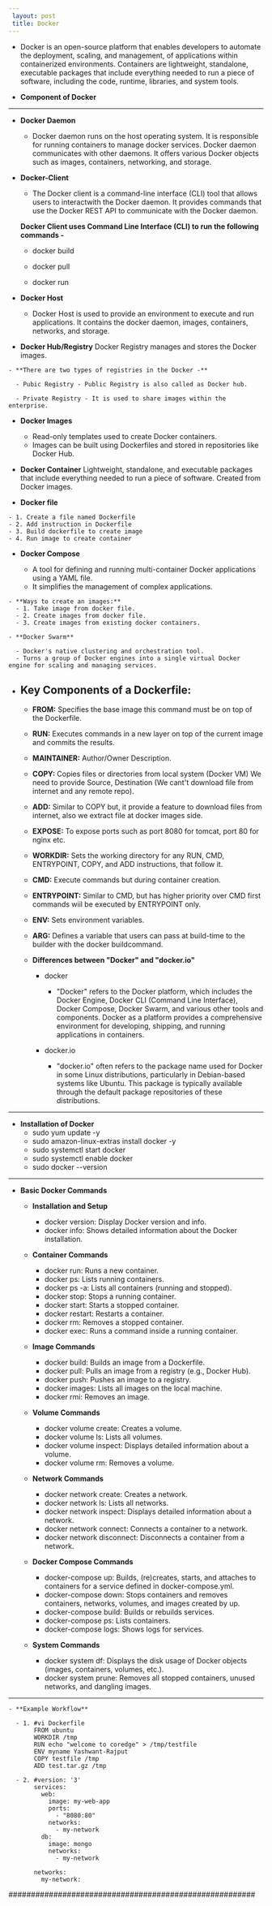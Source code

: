 ```yaml
---
 layout: post
 title: Docker
---
```

 - Docker is an open-source platform that enables developers to automate the deployment, scaling, and management,
   of applications within containerized environments. Containers are lightweight, standalone, executable packages that include everything needed to run a piece of software, including the code, runtime, libraries, and system tools.

  - **Component of Docker**
   ---
    
   - **Docker Daemon**
      - Docker daemon runs on the host operating system. It is responsible for running containers to manage
        docker services. Docker daemon communicates with other daemons. It offers various Docker objects such as images, containers, networking, and storage.

   - **Docker-Client**
      - The Docker client is a command-line interface (CLI) tool that allows users to interactwith the
        Docker daemon. It provides commands that use the Docker REST API to communicate with the Docker daemon.

      **Docker Client uses Command Line Interface (CLI) to run the following commands -**

       - docker build

       - docker pull

       - docker run


   - **Docker Host**
      - Docker Host is used to provide an environment to execute and run applications. It contains the 
        docker  daemon, images, containers, networks, and storage.

   - **Docker Hub/Registry**
       Docker Registry manages and stores the Docker images.
    
    - **There are two types of registries in the Docker -**

      - Pubic Registry - Public Registry is also called as Docker hub.

      - Private Registry - It is used to share images within the enterprise.

   - **Docker Images**
      - Read-only templates used to create Docker containers.
      - Images can be built using Dockerfiles and stored in repositories like Docker Hub.

   - **Docker Container**
       Lightweight, standalone, and executable packages that include everything needed to run a piece of software.
       Created from Docker images.

   - **Docker file**

    - 1. Create a file named Dockerfile
    - 2. Add instruction in Dockerfile
    - 3. Build dockerfile to create image
    - 4. Run image to create container 

   - **Docker Compose**

      - A tool for defining and running multi-container Docker applications using a YAML file.
      - It simplifies the management of complex applications.                      

    - **Ways to create an images:**
      - 1. Take image from docker file.
      - 2. Create images from docker file.
      - 3. Create images from existing docker containers.

    - **Docker Swarm**

      - Docker's native clustering and orchestration tool.
      - Turns a group of Docker engines into a single virtual Docker engine for scaling and managing services.

  - **Key Components of a Dockerfile:**
    ---

     - **FROM:** Specifies the base image this command must be on top of the Dockerfile.
     - **RUN:** Executes commands in a new layer on top of the current image and commits the results.
     - **MAINTAINER:** Author/Owner Description.
     - **COPY:** Copies files or directories from local system (Docker VM) We need to provide Source, Destination
                 (We cant't download file from internet and any remote repo).
     - **ADD:** Similar to COPY but, it provide a feature to download files from internet, also we extract file at 
                docker images side.
     - **EXPOSE:** To expose ports such as port 8080 for tomcat, port 80 for nginx etc.
     - **WORKDIR:** Sets the working directory for any RUN, CMD, ENTRYPOINT, COPY, and ADD instructions,
                    that follow it.
     - **CMD:** Execute commands but during container creation.
     - **ENTRYPOINT:** Similar to CMD, but has higher priority over CMD first commands wiil be executed by 
                       ENTRYPOINT  only.
     - **ENV:** Sets environment variables.
     - **ARG:** Defines a variable that users can pass at build-time to the builder with the docker buildcommand.

    - **Differences between "Docker" and "docker.io"**
       
       - docker
         - "Docker" refers to the Docker platform, which includes the Docker Engine, Docker CLI (Command Line
            Interface), Docker Compose, Docker Swarm, and various other tools and components. Docker as a platform provides a comprehensive environment for developing, shipping, and running applications in containers.
   
       - docker.io
         - "docker.io" often refers to the package name used for Docker in some Linux distributions, particularly 
            in Debian-based systems like Ubuntu. This package is typically available through the default package repositories of these distributions.

   ---

   - **Installation of Docker**
      - sudo yum update -y
      - sudo amazon-linux-extras install docker -y
      - sudo systemctl start docker
      - sudo systemctl enable docker
      - sudo docker --version

  ---
   - **Basic Docker Commands**

     - **Installation and Setup**
        - docker version: Display Docker version and info.
        - docker info: Shows detailed information about the Docker installation.

     - **Container Commands**
        - docker run: Runs a new container.
        - docker ps: Lists running containers.
        - docker ps -a: Lists all containers (running and stopped).
        - docker stop: Stops a running container.
        - docker start: Starts a stopped container.
        - docker restart: Restarts a container.
        - docker rm: Removes a stopped container.
        - docker exec: Runs a command inside a running container.
       
     - **Image Commands**
        - docker build: Builds an image from a Dockerfile.
        - docker pull: Pulls an image from a registry (e.g., Docker Hub).
        - docker push: Pushes an image to a registry.
        - docker images: Lists all images on the local machine.
        - docker rmi: Removes an image.
       
     - **Volume Commands**
        - docker volume create: Creates a volume.
        - docker volume ls: Lists all volumes.
        - docker volume inspect: Displays detailed information about a volume.
        - docker volume rm: Removes a volume.
        
     - **Network Commands**
        - docker network create: Creates a network.
        - docker network ls: Lists all networks.
        - docker network inspect: Displays detailed information about a network.
        - docker network connect: Connects a container to a network.
        - docker network disconnect: Disconnects a container from a network.

     - **Docker Compose Commands**
        - docker-compose up: Builds, (re)creates, starts, and attaches to containers for a service defined
                            in docker-compose.yml.
        - docker-compose down: Stops containers and removes containers, networks, volumes, and images created by up.
        - docker-compose build: Builds or rebuilds services.
        - docker-compose ps: Lists containers.
        - docker-compose logs: Shows logs for services.

     - **System Commands**
        - docker system df: Displays the disk usage of Docker objects (images, containers, volumes, etc.).
        - docker system prune: Removes all stopped containers, unused networks, and dangling images.

   ---
    - **Example Workflow**

      - 1. #vi Dockerfile
           FROM ubuntu
           WORKDIR /tmp
           RUN echo "welcome to coredge" > /tmp/testfile
           ENV myname Yashwant-Rajput
           COPY testfile /tmp
           ADD test.tar.gz /tmp

      - 2. #version: '3'
           services:
             web:
               image: my-web-app
               ports:
                 - "8080:80"
               networks:
                 - my-network
             db:
               image: mongo
               networks:
                 - my-network

           networks:
             my-network:

#######################################################






















 

    






































   